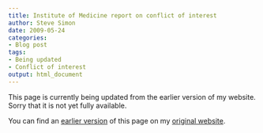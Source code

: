 ```yaml
---
title: Institute of Medicine report on conflict of interest
author: Steve Simon
date: 2009-05-24
categories:
- Blog post
tags:
- Being updated
- Conflict of interest
output: html_document
---
```


This page is currently being updated from the earlier version of my website. Sorry that it is not yet fully available.

<!---More--->

You can find an [earlier version][sim1] of this page on my [original website][sim2].

[sim1]: http://www.pmean.com/09/IomReport.html
[sim2]: http://www.pmean.com/original_site.html
